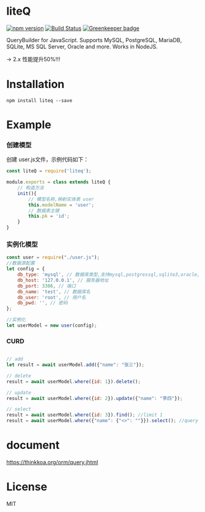 # liteQ

[![npm version](https://badge.fury.io/js/liteq.svg)](https://badge.fury.io/js/liteq)
[![Build Status](https://travis-ci.org/thinkkoa/liteQ.svg?branch=master)](https://travis-ci.org/thinkkoa/liteQ) [![Greenkeeper badge](https://badges.greenkeeper.io/thinkkoa/liteQ.svg)](https://greenkeeper.io/)

QueryBuilder for JavaScript. Supports MySQL, PostgreSQL, MariaDB, SQLite, MS SQL Server, Oracle and more. Works in NodeJS.

-> 2.x 性能提升50%!!!

# Installation

```
npm install liteq --save
```

# Example

### 创建模型

创建 user.js文件，示例代码如下：


```js
const liteQ = require('liteq');

module.exports = class extends liteQ {
    // 构造方法
    init(){
        // 模型名称,映射实体表 user
        this.modelName = 'user';
        // 数据表主键
        this.pk = 'id';
    }
}

```

### 实例化模型

```js
const user = require("./user.js");
//数据源配置
let config = {
    db_type: 'mysql', // 数据库类型,支持mysql,postgressql,sqlite3,oracle,mssql
    db_host: '127.0.0.1', // 服务器地址
    db_port: 3306, // 端口
    db_name: 'test', // 数据库名
    db_user: 'root', // 用户名
    db_pwd: '', // 密码
};

//实例化
let userModel = new user(config);
```

### CURD

```js

// add
let result = await userModel.add({"name": "张三"});

// delete
result = await userModel.where({id: 1}).delete();

// update
result = await userModel.where({id: 2}).update({"name": "李四"});

// select 
result = await userModel.where({id: 3}).find(); //limit 1
result = await userModel.where({"name": {"<>": ""}}).select(); //query name is not null


```
# document
https://thinkkoa.org/orm/query.jhtml

# License

MIT
